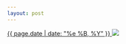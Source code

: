 ```yaml
---
layout: post
---
```


<p>
  <a href="/35">
    <time>{{ page.date | date: "%e %B, %Y" }}</time>
  </a>
  <a href="/35"><img src="{{ site.assets_url }}/35.jpg"/></a>
</p>
